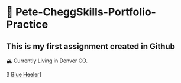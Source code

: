 <!-- First MD file ever -->

 # 💾 Pete-CheggSkills-Portfolio-Practice
## This is my first assignment created in Github

🏔️ Currently Living in Denver CO.

<!-- Heres is a random picture of a dog -->

[! [Blue Heeler](https://www.dogster.com/wp-content/uploads/2019/11/Blue-Heeler_Madelein-Wolfaardt_Shutterstock.jpg)]
